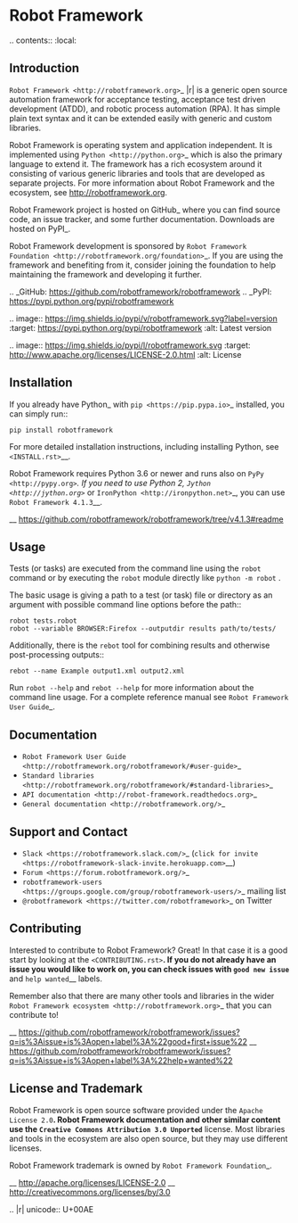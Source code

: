 Robot Framework
===============

.. contents::
   :local:

Introduction
------------

`Robot Framework <http://robotframework.org>`_ |r| is a generic open source
automation framework for acceptance testing, acceptance test driven
development (ATDD), and robotic process automation (RPA). It has simple plain
text syntax and it can be extended easily with generic and custom libraries.

Robot Framework is operating system and application independent. It is
implemented using `Python <http://python.org>`_ which is also the primary
language to extend it. The framework has a rich ecosystem around it consisting
of various generic libraries and tools that are developed as separate projects.
For more information about Robot Framework and the ecosystem, see
http://robotframework.org.

Robot Framework project is hosted on GitHub_ where you can find source code,
an issue tracker, and some further documentation. Downloads are hosted on PyPI_.

Robot Framework development is sponsored by `Robot Framework Foundation
<http://robotframework.org/foundation>`_. If you are using the framework
and benefiting from it, consider joining the foundation to help maintaining
the framework and developing it further.

.. _GitHub: https://github.com/robotframework/robotframework
.. _PyPI: https://pypi.python.org/pypi/robotframework

.. image:: https://img.shields.io/pypi/v/robotframework.svg?label=version
   :target: https://pypi.python.org/pypi/robotframework
   :alt: Latest version

.. image:: https://img.shields.io/pypi/l/robotframework.svg
   :target: http://www.apache.org/licenses/LICENSE-2.0.html
   :alt: License

Installation
------------

If you already have Python_ with `pip <https://pip.pypa.io>`_ installed,
you can simply run::

    pip install robotframework

For more detailed installation instructions, including installing Python, see
`<INSTALL.rst>`__.

Robot Framework requires Python 3.6 or newer and runs also on `PyPy <http://pypy.org>`_.
If you need to use Python 2, `Jython <http://jython.org>`_ or
`IronPython <http://ironpython.net>`_, you can use `Robot Framework 4.1.3`__.

__ https://github.com/robotframework/robotframework/tree/v4.1.3#readme


Usage
-----

Tests (or tasks) are executed from the command line using the ``robot``
command or by executing the ``robot`` module directly like ``python -m robot`` .

The basic usage is giving a path to a test (or task) file or directory as an
argument with possible command line options before the path::

    robot tests.robot
    robot --variable BROWSER:Firefox --outputdir results path/to/tests/

Additionally, there is the ``rebot`` tool for combining results and otherwise
post-processing outputs::

    rebot --name Example output1.xml output2.xml

Run ``robot --help`` and ``rebot --help`` for more information about the command
line usage. For a complete reference manual see `Robot Framework User Guide`_.

Documentation
-------------

- `Robot Framework User Guide
  <http://robotframework.org/robotframework/#user-guide>`_
- `Standard libraries
  <http://robotframework.org/robotframework/#standard-libraries>`_
- `API documentation <http://robot-framework.readthedocs.org>`_
- `General documentation <http://robotframework.org/>`_

Support and Contact
-------------------

- `Slack <https://robotframework.slack.com/>`_
  (`click for invite <https://robotframework-slack-invite.herokuapp.com>`__)
- `Forum <https://forum.robotframework.org/>`_
- `robotframework-users
  <https://groups.google.com/group/robotframework-users/>`_ mailing list
- `@robotframework <https://twitter.com/robotframework>`_ on Twitter

Contributing
------------

Interested to contribute to Robot Framework? Great! In that case it is a good
start by looking at the `<CONTRIBUTING.rst>`__. If you
do not already have an issue you would like to work on, you can check
issues with `good new issue`__ and `help wanted`__ labels.

Remember also that there are many other tools and libraries in the wider
`Robot Framework ecosystem <http://robotframework.org>`_ that you can
contribute to!

__ https://github.com/robotframework/robotframework/issues?q=is%3Aissue+is%3Aopen+label%3A%22good+first+issue%22
__ https://github.com/robotframework/robotframework/issues?q=is%3Aissue+is%3Aopen+label%3A%22help+wanted%22

License and Trademark
---------------------

Robot Framework is open source software provided under the `Apache License 2.0`__.
Robot Framework documentation and other similar content use the
`Creative Commons Attribution 3.0 Unported`__ license. Most libraries and tools
in the ecosystem are also open source, but they may use different licenses.

Robot Framework trademark is owned by `Robot Framework Foundation`_.

__ http://apache.org/licenses/LICENSE-2.0
__ http://creativecommons.org/licenses/by/3.0

.. |r| unicode:: U+00AE

